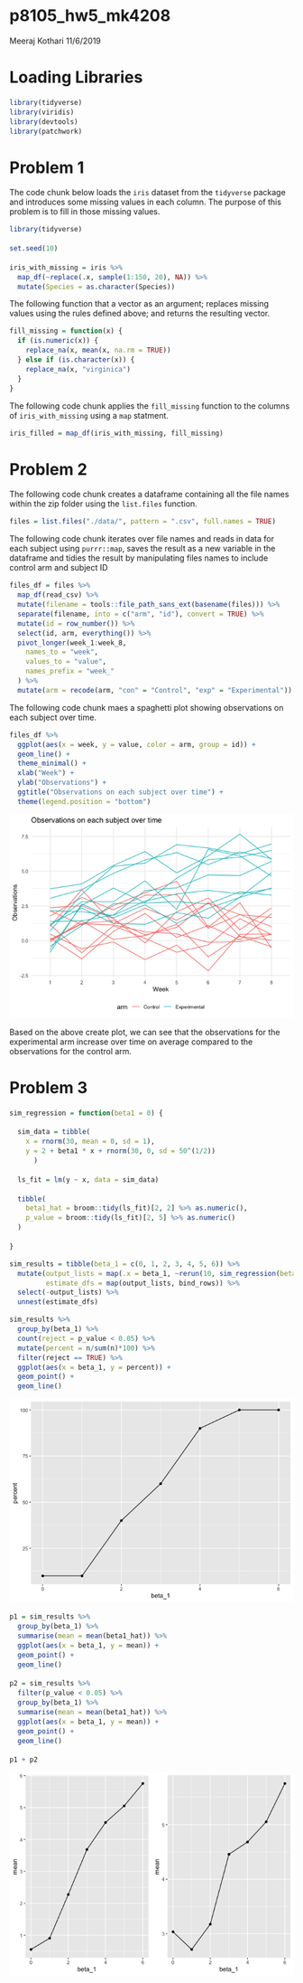 p8105\_hw5\_mk4208
================
Meeraj Kothari
11/6/2019

# Loading Libraries

``` r
library(tidyverse)
library(viridis)
library(devtools)
library(patchwork)
```

# Problem 1

The code chunk below loads the `iris` dataset from the `tidyverse`
package and introduces some missing values in each column. The purpose
of this problem is to fill in those missing values.

``` r
library(tidyverse)

set.seed(10)

iris_with_missing = iris %>% 
  map_df(~replace(.x, sample(1:150, 20), NA)) %>%
  mutate(Species = as.character(Species))
```

The following function that a vector as an argument; replaces missing
values using the rules defined above; and returns the resulting vector.

``` r
fill_missing = function(x) {
  if (is.numeric(x)) {
    replace_na(x, mean(x, na.rm = TRUE))
  } else if (is.character(x)) {
    replace_na(x, "virginica")
  }
}
```

The following code chunk applies the `fill_missing` function to the
columns of `iris_with_missing` using a `map` statment.

``` r
iris_filled = map_df(iris_with_missing, fill_missing)
```

# Problem 2

The following code chunk creates a dataframe containing all the file
names within the zip folder using the `list.files` function.

``` r
files = list.files("./data/", pattern = ".csv", full.names = TRUE) 
```

The following code chunk iterates over file names and reads in data for
each subject using `purrr::map`, saves the result as a new variable in
the dataframe and tidies the result by manipulating files names to
include control arm and subject ID

``` r
files_df = files %>% 
  map_df(read_csv) %>% 
  mutate(filename = tools::file_path_sans_ext(basename(files))) %>%
  separate(filename, into = c("arm", "id"), convert = TRUE) %>% 
  mutate(id = row_number()) %>%
  select(id, arm, everything()) %>%
  pivot_longer(week_1:week_8,
    names_to = "week",
    values_to = "value",
    names_prefix = "week_"
  ) %>% 
  mutate(arm = recode(arm, "con" = "Control", "exp" = "Experimental"))
```

The following code chunk maes a spaghetti plot showing observations on
each subject over time.

``` r
files_df %>% 
  ggplot(aes(x = week, y = value, color = arm, group = id)) +
  geom_line() + 
  theme_minimal() + 
  xlab("Week") +
  ylab("Observations") +
  ggtitle("Observations on each subject over time") +
  theme(legend.position = "bottom") 
```

![](p8105_hw5_mk4208_files/figure-gfm/unnamed-chunk-7-1.png)<!-- -->

Based on the above create plot, we can see that the observations for the
experimental arm increase over time on average compared to the
observations for the control arm.

# Problem 3

``` r
sim_regression = function(beta1 = 0) {
  
  sim_data = tibble(
    x = rnorm(30, mean = 0, sd = 1),
    y = 2 + beta1 * x + rnorm(30, 0, sd = 50^(1/2))
      )
  
  ls_fit = lm(y ~ x, data = sim_data)
  
  tibble(
    beta1_hat = broom::tidy(ls_fit)[2, 2] %>% as.numeric(),
    p_value = broom::tidy(ls_fit)[2, 5] %>% as.numeric()
  )

}
```

``` r
sim_results = tibble(beta_1 = c(0, 1, 2, 3, 4, 5, 6)) %>% 
  mutate(output_lists = map(.x = beta_1, ~rerun(10, sim_regression(beta1 = .x))),
         estimate_dfs = map(output_lists, bind_rows)) %>%
  select(-output_lists) %>%
  unnest(estimate_dfs)
```

``` r
sim_results %>% 
  group_by(beta_1) %>%
  count(reject = p_value < 0.05) %>% 
  mutate(percent = n/sum(n)*100) %>% 
  filter(reject == TRUE) %>%
  ggplot(aes(x = beta_1, y = percent)) +
  geom_point() + 
  geom_line()
```

![](p8105_hw5_mk4208_files/figure-gfm/unnamed-chunk-10-1.png)<!-- -->

``` r
p1 = sim_results %>% 
  group_by(beta_1) %>%
  summarise(mean = mean(beta1_hat)) %>% 
  ggplot(aes(x = beta_1, y = mean)) + 
  geom_point() + 
  geom_line()

p2 = sim_results %>% 
  filter(p_value < 0.05) %>% 
  group_by(beta_1) %>%
  summarise(mean = mean(beta1_hat)) %>% 
  ggplot(aes(x = beta_1, y = mean)) + 
  geom_point() +
  geom_line()

p1 + p2
```

![](p8105_hw5_mk4208_files/figure-gfm/unnamed-chunk-11-1.png)<!-- -->
